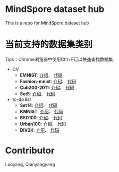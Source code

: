 # MindSpore dataset hub
This is a repo for MindSpore dataset hub

# 当前支持的数据集类别
Tips：Chrome浏览器中使用Ctrl+F可以快速查找数据集.

+ CV
    + **EMNIST**: [介绍](doc/emnist.md)、 [代码](./cv/emnist.py)
    + **Fashion-mnist**: [介绍](doc/fashion-mnist.md)、 [代码](./cv/fashion-mnist.py)
    + **Cub200-2011**: [介绍](doc/cub200_2011.md)、 [代码](./cv/cub200_2011.py)
    + **Set5**: [介绍](doc/set5.md)、 [代码](./cv/set5.py)
+ to-do list
    + **Set14**: [介绍](doc/set14.md)、 [代码](./cv/set14.py)
    + **KMNIST**: [介绍](doc/kmnist.md)、 [代码](./cv/kmnist.py)
    + **BSD100**: [介绍](./cv/a.md)、 [代码](./cv/a.py)
    + **Urban100**: [介绍](./cv/a.md)、 [代码](./cv/a.py)
    + **DIV2K**: [介绍](./cv/a.md)、 [代码](./cv/a.py)
    

# Contributor
Luoyang, Qianyangyang
